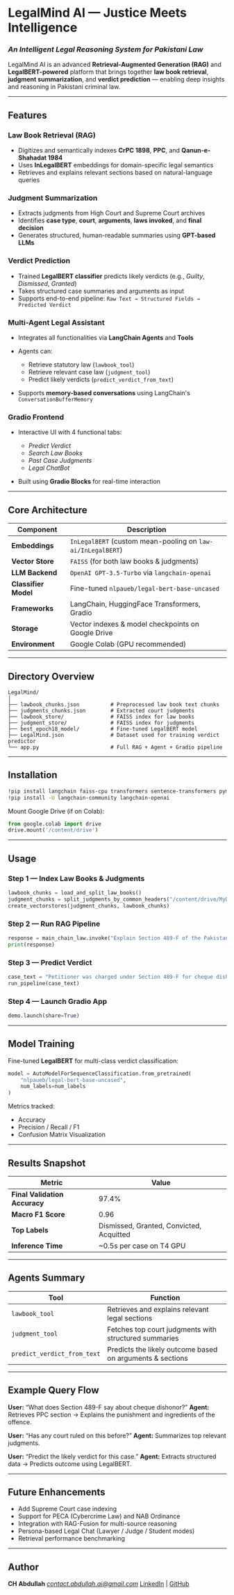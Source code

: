 # LegalMind AI — Justice Meets Intelligence

### *An Intelligent Legal Reasoning System for Pakistani Law*

LegalMind AI is an advanced **Retrieval-Augmented Generation (RAG)** and **LegalBERT-powered** platform that brings together **law book retrieval**, **judgment summarization**, and **verdict prediction** — enabling deep insights and reasoning in Pakistani criminal law.

---

## Features

###  Law Book Retrieval (RAG)

* Digitizes and semantically indexes **CrPC 1898**, **PPC**, and **Qanun-e-Shahadat 1984**
* Uses **InLegalBERT** embeddings for domain-specific legal semantics
* Retrieves and explains relevant sections based on natural-language queries

###  Judgment Summarization

* Extracts judgments from High Court and Supreme Court archives
* Identifies **case type**, **court**, **arguments**, **laws invoked**, and **final decision**
* Generates structured, human-readable summaries using **GPT-based LLMs**

###  Verdict Prediction

* Trained **LegalBERT classifier** predicts likely verdicts (e.g., *Guilty*, *Dismissed*, *Granted*)
* Takes structured case summaries and arguments as input
* Supports end-to-end pipeline: `Raw Text → Structured Fields → Predicted Verdict`

###  Multi-Agent Legal Assistant

* Integrates all functionalities via **LangChain Agents** and **Tools**
* Agents can:

  * Retrieve statutory law (`lawbook_tool`)
  * Retrieve relevant case law (`judgment_tool`)
  * Predict likely verdicts (`predict_verdict_from_text`)
* Supports **memory-based conversations** using LangChain's `ConversationBufferMemory`

###  Gradio Frontend

* Interactive UI with 4 functional tabs:

  *  *Predict Verdict*
  *  *Search Law Books*
  *  *Past Case Judgments*
  *  *Legal ChatBot*
* Built using **Gradio Blocks** for real-time interaction

---

##  Core Architecture

| Component            | Description                                                 |
| -------------------- | ----------------------------------------------------------- |
| **Embeddings**       | `InLegalBERT` (custom mean-pooling on `law-ai/InLegalBERT`) |
| **Vector Store**     | `FAISS` (for both law books & judgments)                    |
| **LLM Backend**      | `OpenAI GPT-3.5-Turbo` via `langchain-openai`               |
| **Classifier Model** | Fine-tuned `nlpaueb/legal-bert-base-uncased`                |
| **Frameworks**       | LangChain, HuggingFace Transformers, Gradio                 |
| **Storage**          | Vector indexes & model checkpoints on Google Drive          |
| **Environment**      | Google Colab (GPU recommended)                              |

---

## Directory Overview

```
LegalMind/
│
├── lawbook_chunks.json          # Preprocessed law book text chunks
├── judgments_chunks.json        # Extracted court judgments
├── lawbook_store/               # FAISS index for law books
├── judgment_store/              # FAISS index for judgments
├── best_epoch18_model/          # Fine-tuned LegalBERT model
├── LegalMind.json               # Dataset used for training verdict predictor
└── app.py                       # Full RAG + Agent + Gradio pipeline
```

---

## Installation

```bash
!pip install langchain faiss-cpu transformers sentence-transformers pymupdf gradio
!pip install -U langchain-community langchain-openai
```

Mount Google Drive (if on Colab):

```python
from google.colab import drive
drive.mount('/content/drive')
```

---

## Usage

### Step 1 — Index Law Books & Judgments

```python
lawbook_chunks = load_and_split_law_books()
judgment_chunks = split_judgments_by_common_headers("/content/drive/MyDrive/LegalMind/Judgments.pdf")
create_vectorstores(judgment_chunks, lawbook_chunks)
```

### Step 2 — Run RAG Pipeline

```python
response = main_chain_law.invoke("Explain Section 489-F of the Pakistan Penal Code.")
print(response)
```

### Step 3 — Predict Verdict

```python
case_text = "Petitioner was charged under Section 489-F for cheque dishonor..."
run_pipeline(case_text)
```

### Step 4 — Launch Gradio App

```python
demo.launch(share=True)
```

---

## Model Training

Fine-tuned **LegalBERT** for multi-class verdict classification:

```python
model = AutoModelForSequenceClassification.from_pretrained(
    "nlpaueb/legal-bert-base-uncased",
    num_labels=num_labels
)
```

Metrics tracked:

* Accuracy
* Precision / Recall / F1
* Confusion Matrix Visualization

---

## Results Snapshot

| Metric                        | Value                                    |
| ----------------------------- | ---------------------------------------- |
| **Final Validation Accuracy** | 97.4%                                    |
| **Macro F1 Score**            | 0.96                                     |
| **Top Labels**                | Dismissed, Granted, Convicted, Acquitted |
| **Inference Time**            | ~0.5s per case on T4 GPU                 |

---

## Agents Summary

| Tool                        | Function                                                  |
| --------------------------- | --------------------------------------------------------- |
| `lawbook_tool`              | Retrieves and explains relevant legal sections            |
| `judgment_tool`             | Fetches top court judgments with structured summaries     |
| `predict_verdict_from_text` | Predicts the likely outcome based on arguments & sections |

---

## Example Query Flow

**User:** “What does Section 489-F say about cheque dishonor?”
**Agent:** Retrieves PPC section → Explains the punishment and ingredients of the offence.

**User:** “Has any court ruled on this before?”
**Agent:** Summarizes top relevant judgments.

**User:** “Predict the likely verdict for this case.”
**Agent:** Extracts structured data → Predicts outcome using LegalBERT.

---

## Future Enhancements

*  Add Supreme Court case indexing
*  Support for PECA (Cybercrime Law) and NAB Ordinance
*  Integration with RAG-Fusion for multi-source reasoning
*  Persona-based Legal Chat (Lawyer / Judge / Student modes)
*  Retrieval performance benchmarking

---

##  Author

**CH Abdullah**
 *[contact.abdullah.ai@gmail.com](mailto:contact.abdullah.ai@gmail.com)*
 [LinkedIn](https://linkedin.com/in/) | [GitHub](https://github.com/)

